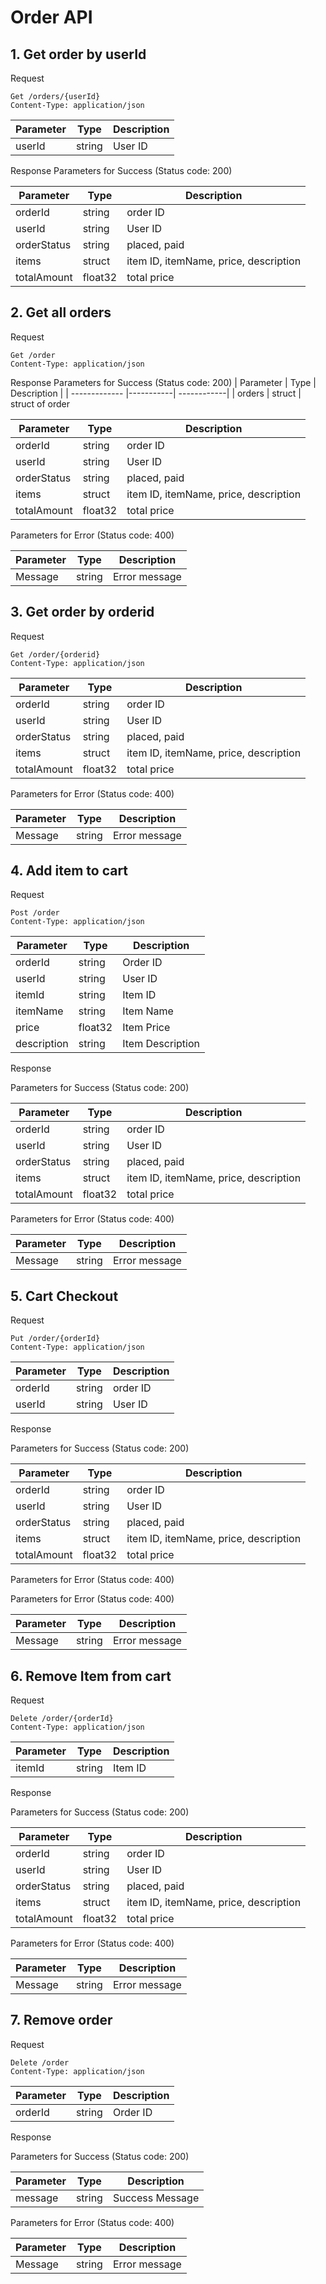 # Order API

## 1. Get order by userId
Request
```
Get /orders/{userId}
Content-Type: application/json
```

| Parameter     | Type      | Description |
| ------------- |-----------| ------------|
| userId        | string    | User ID

Response
Parameters for Success (Status code: 200)

| Parameter     | Type      | Description |
| ------------- |-----------| ------------|
| orderId       | string    | order ID
| userId        | string    | User ID
| orderStatus   | string    | placed, paid
| items         | struct    | item ID, itemName, price, description   
| totalAmount   | float32   | total price

## 2. Get all orders
Request
```
Get /order
Content-Type: application/json
```

Response
Parameters for Success (Status code: 200)
| Parameter     | Type      | Description |
| ------------- |-----------| ------------|
| orders        | struct    | struct of order

| Parameter     | Type      | Description |
| ------------- |-----------| ------------|
| orderId       | string    | order ID
| userId        | string    | User ID
| orderStatus   | string    | placed, paid
| items         | struct    | item ID, itemName, price, description   
| totalAmount   | float32   | total price

Parameters for Error (Status code: 400)

| Parameter     | Type      | Description  |
| ------------- |-----------| -------------|
| Message       | string    | Error message 
 

## 3. Get order by orderid
Request
```
Get /order/{orderid}
Content-Type: application/json
```
| Parameter     | Type      | Description |
| ------------- |-----------| ------------|
| orderId       | string    | order ID
| userId        | string    | User ID
| orderStatus   | string    | placed, paid
| items         | struct    | item ID, itemName, price, description   
| totalAmount   | float32   | total price

Parameters for Error (Status code: 400)

| Parameter     | Type      | Description  |
| ------------- |-----------| -------------|
| Message       | string    | Error message 

## 4. Add item to cart
Request
```
Post /order
Content-Type: application/json
```

| Parameter     | Type    | Description  |
| ------------- |---------| -------------|
| orderId       | string  | Order ID
| userId        | string  | User ID
| itemId        | string  | Item ID
| itemName      | string  | Item Name
| price         | float32 | Item Price
| description   | string  | Item Description

Response

Parameters for Success (Status code: 200)

| Parameter     | Type      | Description |
| ------------- |-----------| ------------|
| orderId       | string    | order ID
| userId        | string    | User ID
| orderStatus   | string    | placed, paid
| items         | struct    | item ID, itemName, price, description   
| totalAmount   | float32   | total price


Parameters for Error (Status code: 400)

| Parameter     | Type      | Description  |
| ------------- |-----------| -------------|
| Message       | string    | Error message 
 

## 5. Cart Checkout
Request
```
Put /order/{orderId}
Content-Type: application/json
```

| Parameter     | Type      | Description |
| ------------- |-----------| ------------|
| orderId       | string    | order ID
| userId        | string    | User ID

Response

Parameters for Success (Status code: 200)

| Parameter     | Type      | Description |
| ------------- |-----------| ------------|
| orderId       | string    | order ID
| userId        | string    | User ID
| orderStatus   | string    | placed, paid
| items         | struct    | item ID, itemName, price, description   
| totalAmount   | float32   | total price

Parameters for Error (Status code: 400)

Parameters for Error (Status code: 400)

| Parameter     | Type      | Description  |
| ------------- |-----------| -------------|
| Message       | string    | Error message 


## 6. Remove Item from cart

Request
```
Delete /order/{orderId}
Content-Type: application/json
```

| Parameter     | Type    | Description  |
| ------------- |---------| -------------|
| itemId        | string  | Item ID

Response

Parameters for Success (Status code: 200)

| Parameter     | Type      | Description |
| ------------- |-----------| ------------|
| orderId       | string    | order ID
| userId        | string    | User ID
| orderStatus   | string    | placed, paid
| items         | struct    | item ID, itemName, price, description   
| totalAmount   | float32   | total price

Parameters for Error (Status code: 400)

| Parameter     | Type      | Description  |
| ------------- |-----------| -------------|
| Message       | string    | Error message 


## 7. Remove order

Request
```
Delete /order
Content-Type: application/json
```

| Parameter     | Type    | Description  |
| ------------- |---------| -------------|
| orderId       | string  | Order ID

Response

Parameters for Success (Status code: 200)

| Parameter     | Type      | Description |
| ------------- |-----------| ------------|
| message       | string    | Success Message

Parameters for Error (Status code: 400)

| Parameter     | Type      | Description  |
| ------------- |-----------| -------------|
| Message       | string    | Error message 

